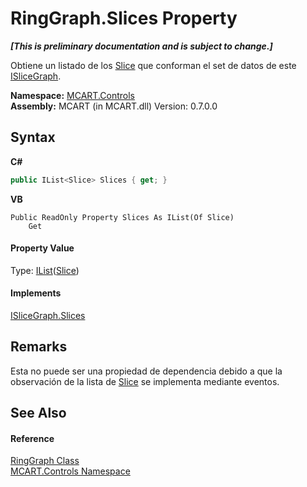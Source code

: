 # RingGraph.Slices Property 
 _**\[This is preliminary documentation and is subject to change.\]**_

Obtiene un listado de los <a href="3e9e5a54-7858-7ced-36fe-222892674015">Slice</a> que conforman el set de datos de este <a href="1de9a863-a257-9f6b-d833-1fa7d5fae46d">ISliceGraph</a>.

**Namespace:**&nbsp;<a href="1c9d7a8e-81d4-838a-f87d-7379b253b6ce">MCART.Controls</a><br />**Assembly:**&nbsp;MCART (in MCART.dll) Version: 0.7.0.0

## Syntax

**C#**<br />
``` C#
public IList<Slice> Slices { get; }
```

**VB**<br />
``` VB
Public ReadOnly Property Slices As IList(Of Slice)
	Get
```


#### Property Value
Type: <a href="http://msdn2.microsoft.com/es-es/library/5y536ey6" target="_blank">IList</a>(<a href="3e9e5a54-7858-7ced-36fe-222892674015">Slice</a>)

#### Implements
<a href="126181eb-2959-f8ba-36e7-9682aa4d5b39">ISliceGraph.Slices</a><br />

## Remarks
Esta no puede ser una propiedad de dependencia debido a que la observación de la lista de <a href="3e9e5a54-7858-7ced-36fe-222892674015">Slice</a> se implementa mediante eventos.

## See Also


#### Reference
<a href="e4fc8893-df93-9e74-ea6c-e6a53821be41">RingGraph Class</a><br /><a href="1c9d7a8e-81d4-838a-f87d-7379b253b6ce">MCART.Controls Namespace</a><br />